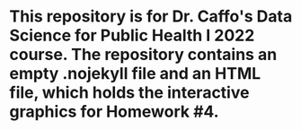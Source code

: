 # This repository is for Dr. Caffo's Data Science for Public Health I 2022 course. The repository contains an empty .nojekyll file and an HTML file, which holds the interactive graphics for Homework #4.
